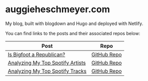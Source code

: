 # auggieheschmeyer.com
My blog, built with blogdown and Hugo and deployed with Netlify.

You can find links to the posts and their associated repos below:

| Post | Repo |
|------|------|
|[Is Bigfoot a Republican?](https://www.auggieheschmeyer.com/blog/is-bigfoot-a-republican/)|[GitHub Repo](https://github.com/realauggieheschmeyer/is_bigfoot_a_republican)|
|[Analyzing My Top Spotify Artists](https://www.auggieheschmeyer.com/blog/analyzing-my-top-artists/)|[GitHub Repo](https://github.com/realauggieheschmeyer/analyzing_my_spotify)|
|[Analyzing My Top Spotify Tracks](https://www.auggieheschmeyer.com/blog/analyzing-my-top-tracks/)|[GitHub Repo](https://github.com/realauggieheschmeyer/analyzing_my_spotify)|
